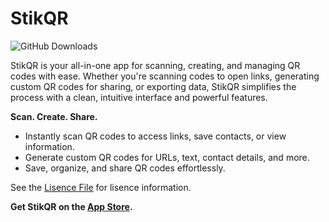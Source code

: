 # StikQR  
![GitHub Downloads](https://img.shields.io/github/downloads/0-Blu/StikQR/total)

StikQR is your all-in-one app for scanning, creating, and managing QR codes with ease. Whether you're scanning codes to open links, generating custom QR codes for sharing, or exporting data, StikQR simplifies the process with a clean, intuitive interface and powerful features.  

**Scan. Create. Share.**  
- Instantly scan QR codes to access links, save contacts, or view information.  
- Generate custom QR codes for URLs, text, contact details, and more.  
- Save, organize, and share QR codes effortlessly.  

See the [Lisence File](lisence.md) for lisence information.

**Get StikQR on the [App Store](https://apps.apple.com/us/app/stikqr-qr-code-scanner/id6741479535).**  
